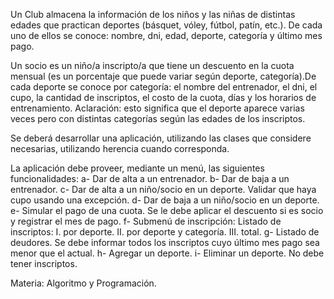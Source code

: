 Un Club almacena la información de los niños y las niñas de distintas edades que practican deportes
(básquet, vóley, fútbol, patín, etc.). De cada uno de ellos se conoce: nombre, dni, edad, deporte,
categoría y último mes pago.

Un socio es un niño/a inscripto/a que tiene un descuento en la cuota mensual (es un porcentaje que puede variar según deporte, categoría).De cada deporte se conoce por categoría: el nombre del entrenador, el dni, el cupo, la cantidad de inscriptos, el costo de la cuota, días y los horarios de entrenamiento. Aclaración: esto significa que el deporte aparece varias veces pero con distintas categorías según las edades de los inscriptos.

Se deberá desarrollar una aplicación, utilizando las clases que considere necesarias, utilizando herencia cuando corresponda.

La aplicación debe proveer, mediante un menú, las siguientes
funcionalidades:
a- Dar de alta a un entrenador.
b- Dar de baja a un entrenador.
c- Dar de alta a un niño/socio en un deporte. Validar que haya cupo usando una excepción.
d- Dar de baja a un niño/socio en un deporte.
e- Simular el pago de una cuota. Se le debe aplicar el descuento si es socio y registrar el mes de pago.
f- Submenú de inscripción:
Listado de inscriptos:
I. por deporte.
II. por deporte y categoría.
III. total.
g- Listado de deudores. Se debe informar todos los inscriptos cuyo último mes pago sea menor que el actual.
h- Agregar un deporte.
i- Eliminar un deporte. No debe tener inscriptos.

Materia: Algoritmo y Programación.

